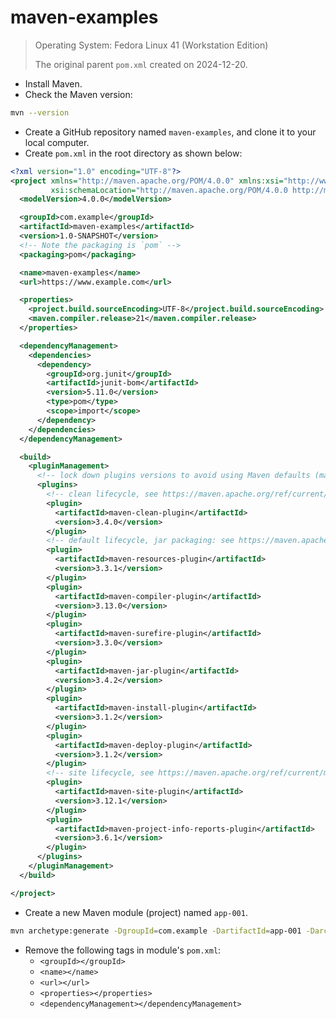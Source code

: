 # maven-examples

> Operating System: Fedora Linux 41 (Workstation Edition)
> 
> The original parent `pom.xml` created on 2024-12-20.

* Install Maven.
* Check the Maven version:

```bash
mvn --version
```

* Create a GitHub repository named `maven-examples`, and clone it to your local computer.
* Create `pom.xml` in the root directory as shown below:

```xml
<?xml version="1.0" encoding="UTF-8"?>
<project xmlns="http://maven.apache.org/POM/4.0.0" xmlns:xsi="http://www.w3.org/2001/XMLSchema-instance"
         xsi:schemaLocation="http://maven.apache.org/POM/4.0.0 http://maven.apache.org/xsd/maven-4.0.0.xsd">
  <modelVersion>4.0.0</modelVersion>

  <groupId>com.example</groupId>
  <artifactId>maven-examples</artifactId>
  <version>1.0-SNAPSHOT</version>
  <!-- Note the packaging is `pom` -->
  <packaging>pom</packaging>

  <name>maven-examples</name>
  <url>https://www.example.com</url>

  <properties>
    <project.build.sourceEncoding>UTF-8</project.build.sourceEncoding>
    <maven.compiler.release>21</maven.compiler.release>
  </properties>

  <dependencyManagement>
    <dependencies>
      <dependency>
        <groupId>org.junit</groupId>
        <artifactId>junit-bom</artifactId>
        <version>5.11.0</version>
        <type>pom</type>
        <scope>import</scope>
      </dependency>
    </dependencies>
  </dependencyManagement>

  <build>
    <pluginManagement>
      <!-- lock down plugins versions to avoid using Maven defaults (may be moved to parent pom) -->
      <plugins>
        <!-- clean lifecycle, see https://maven.apache.org/ref/current/maven-core/lifecycles.html#clean_Lifecycle -->
        <plugin>
          <artifactId>maven-clean-plugin</artifactId>
          <version>3.4.0</version>
        </plugin>
        <!-- default lifecycle, jar packaging: see https://maven.apache.org/ref/current/maven-core/default-bindings.html#Plugin_bindings_for_jar_packaging -->
        <plugin>
          <artifactId>maven-resources-plugin</artifactId>
          <version>3.3.1</version>
        </plugin>
        <plugin>
          <artifactId>maven-compiler-plugin</artifactId>
          <version>3.13.0</version>
        </plugin>
        <plugin>
          <artifactId>maven-surefire-plugin</artifactId>
          <version>3.3.0</version>
        </plugin>
        <plugin>
          <artifactId>maven-jar-plugin</artifactId>
          <version>3.4.2</version>
        </plugin>
        <plugin>
          <artifactId>maven-install-plugin</artifactId>
          <version>3.1.2</version>
        </plugin>
        <plugin>
          <artifactId>maven-deploy-plugin</artifactId>
          <version>3.1.2</version>
        </plugin>
        <!-- site lifecycle, see https://maven.apache.org/ref/current/maven-core/lifecycles.html#site_Lifecycle -->
        <plugin>
          <artifactId>maven-site-plugin</artifactId>
          <version>3.12.1</version>
        </plugin>
        <plugin>
          <artifactId>maven-project-info-reports-plugin</artifactId>
          <version>3.6.1</version>
        </plugin>
      </plugins>
    </pluginManagement>
  </build>

</project>
```

* Create a new Maven module (project) named `app-001`.

```bash
mvn archetype:generate -DgroupId=com.example -DartifactId=app-001 -DarchetypeArtifactId=maven-archetype-quickstart -DarchetypeVersion=1.5 -DinteractiveMode=false -DjavaCompilerVersion=21
```

* Remove the following tags in module's `pom.xml`:
  * `<groupId></groupId>`
  * `<name></name>`
  * `<url></url>`
  * `<properties></properties>`
  * `<dependencyManagement></dependencyManagement>`